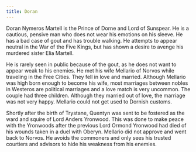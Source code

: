 ```yaml
---
title: Doran
---
```


Doran Nymeros Martell is the Prince of Dorne and Lord of Sunspear. He is a cautious, pensive man who does not wear his emotions on his sleeve. He has a bad case of gout and has trouble walking. He attempts to appear neutral in the War of the Five Kings, but has shown a desire to avenge his murdered sister Elia Martell.

He is rarely seen in public because of the gout, as he does not want to appear weak to his enemies. He met his wife Mellario of Norvos while traveling in the Free Cities. They fell in love and married. Although Mellario was high born enough to become his wife, most marriages between nobles in Westeros are political marriages and a love match is very uncommon. The couple had three children. Although they married out of love, the marriage was not very happy. Mellario could not get used to Dornish customs.

Shortly after the birth of Trystane, Quentyn was sent to be fostered as the ward and squire of Lord Anders Yronwood. This was done to make peace with the Yronwoods after the previous Lord Ormond Yronwood had died of his wounds taken in a duel with Oberyn. Mellario did not approve and went back to Norvos. He avoids the commoners and only sees his trusted courtiers and advisors to hide his weakness from his enemies. 


